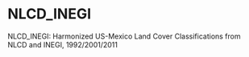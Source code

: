 # NLCD_INEGI
NLCD_INEGI: Harmonized US-Mexico Land Cover Classifications from NLCD and INEGI, 1992/2001/2011
